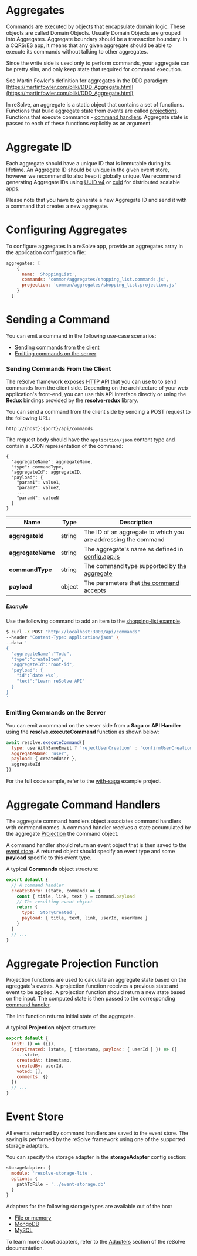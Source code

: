 # Aggregates

Commands are executed by objects that encapsulate domain logic. These objects are called Domain Objects.
Usually Domain Objects are grouped into Aggregates. Aggregate boundary should be a transaction boundary.
In a CQRS/ES app, it means that any given aggregate should be able to execute its commands without talking to other aggregates.

Since the write side is used only to perform commands, your aggregate can be pretty slim, and only keep state that required for command execution.

See Martin Fowler's definition for aggregates in the DDD paradigm: [https://martinfowler.com/bliki/DDD_Aggregate.html](https://martinfowler.com/bliki/DDD_Aggregate.html)

In reSolve, an aggregate is a static object that contains a set of functions. Functions that build aggregate
state from events are called [projections](#aggregate-projection-function).
Functions that execute commands - [command handlers](#command-handler).
Aggregate state is passed to each of these functions explicitly as an argument.

# Aggregate ID

Each aggregate should have a unique ID that is immutable during its lifetime. An Aggregate ID should be unique in the given event store, however we recommend to also keep it
globally unique. We recommend generating Aggregate IDs using [UUID v4](https://github.com/kelektiv/node-uuid#version-4) or [cuid](https://github.com/ericelliott/cuid) for distributed scalable apps.

Please note that you have to generate a new Aggregate ID and send it with a command that creates a new aggregate.

# Configuring Aggregates

To configure aggregates in a reSolve app, provide an aggregates array in the application configuration file:

<!-- prettier-ignore-start -->
[embedmd]:# (../../examples/shopping-list/config.app.js /aggregates: \[/ /\]/)
```js
aggregates: [
    {
      name: 'ShoppingList',
      commands: 'common/aggregates/shopping_list.commands.js',
      projection: 'common/aggregates/shopping_list.projection.js'
    }
  ]
```
<!-- prettier-ignore-end -->

# Sending a Command

You can emit a command in the following use-case scenarios:

- [Sending commands from the client](#sending-commands-from-the-client)
- [Emitting commands on the server](#emitting-commands-on-the-server)

### Sending Commands From the Client

The reSolve framework exposes [HTTP API](../api-reference.md#commands-http-api) that you can use to to send commands from the client side. Depending on the architecture of your web application's front-end, you can use this API interface directly or using the **Redux** bindings provided by the **[resolve-redux](https://github.com/reimagined/resolve/tree/master/packages/core/resolve-redux)** library.

You can send a command from the client side by sending a POST request to the following URL:

```
http://{host}:{port}/api/commands
```

The request body should have the `application/json` content type and contain a JSON representation of the command:

```
{
  "aggregateName": aggregateName,
  "type": commandType,
  "aggregateId": aggregateID,
  "payload": {
    "param1": value1,
    "param2": value2,
    ...
    "paramN": valueN
  }
}
```

| Name              | Type   | Description                                                                                 |
| ----------------- | ------ | ------------------------------------------------------------------------------------------- |
| **aggregateId**   | string | The ID of an aggregate to which you are addressing the command                              |
| **aggregateName** | string | The aggregate's name as defined in [config.app.js](../examples/shopping-list/config.app.js) |
| **commandType**   | string | The command type supported by [the aggregate](../examples/shopping-list/common/aggregates)  |
| **payload**       | object | The parameters that [the command](../examples/shopping-list/common/aggregates) accepts      |

##### Example

Use the following command to add an item to the [shopping-list example](../examples/shopping-list).

```sh
$ curl -X POST "http://localhost:3000/api/commands"
--header "Content-Type: application/json" \
--data '
{
  "aggregateName":"Todo",
  "type":"createItem",
  "aggregateId":"root-id",
  "payload": {
    "id":`date +%s`,
    "text":"Learn reSolve API"
  }
}
'
```

### Emitting Commands on the Server

You can emit a command on the server side from a **Saga** or **API Handler** using the **resolve.executeCommand** function as shown below:

```js
await resolve.executeCommand({
  type: userWithSameEmail ? 'rejectUserCreation' : 'confirmUserCreation',
  aggregateName: 'user',
  payload: { createdUser },
  aggregateId
})
```

For the full code sample, refer to the [with-saga](https://github.com/reimagined/resolve/tree/master/examples/with-saga) example project.

# Aggregate Command Handlers

The aggregate command handlers object associates command handlers with command names. A command handler receives a state accumulated by the aggregate [Projection](#aggregate-projection-function) the command object.

A command handler should return an event object that is then saved to the [event store](#event-store). A returned object should specify an event type and some **payload** specific to this event type.

A typical **Commands** object structure:

```js
export default {
  // A command handler
  createStory: (state, command) => {
    const { title, link, text } = command.payload
    // The resulting event object
    return {
      type: 'StoryCreated',
      payload: { title, text, link, userId, userName }
    }
  }
  // ...
}
```

# Aggregate Projection Function

Projection functions are used to calculate an aggregate state based on the agreggate's events. A projection function receives a previous state and event to be applied. A projection function should return a new state based on the input. The computed state is then passed to the corresponding [command handler](#command_handler).

The Init function returns initial state of the aggregate.

A typical **Projection** object structure:

```js
export default {
  Init: () => ({}),
  StoryCreated: (state, { timestamp, payload: { userId } }) => ({
    ...state,
    createdAt: timestamp,
    createdBy: userId,
    voted: [],
    comments: {}
  })
  // ...
}
```

# Event Store

All events returned by command handlers are saved to the event store. The saving is performed by the reSolve framework using one of the supported storage adapters.

You can specify the storage adapter in the **storageAdapter** config section:

```js
storageAdapter: {
  module: 'resolve-storage-lite',
  options: {
    pathToFile = '../event-storage.db'
  }
}
```

Adapters for the following storage types are available out of the box:

- [File or memory](https://github.com/reimagined/resolve/tree/master/packages/adapters/storage-adapters/resolve-storage-lite)
- [MongoDB](https://github.com/reimagined/resolve/tree/master/packages/adapters/storage-adapters/resolve-storage-mongo)
- [MySQL](https://github.com/reimagined/resolve/tree/master/packages/adapters/storage-adapters/resolve-storage-mysql)

To learn more about adapters, refer to the [Adapters](../advanced-techniques.md#adapters) section of the reSolve documentation.
